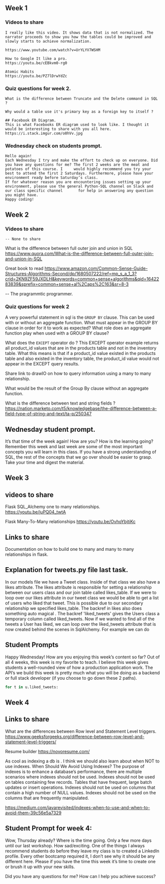 ## Week 1
 ### Videos to share
    I really like this video. It shows data that is not normalized. The narrator proceeds to show you how the tables could be improved and slowly starts to achieve normalization. 

    https://www.youtube.com/watch?v=UrYLYV7WSHM

    How to Google It like a pro. 
    https://youtu.be/cEBkvm0-rg0

    Atomic Habits
    https://youtu.be/PZ7lDrwYdZc


  ### Quiz questions for week 2. 
    What is the difference between Truncate and the Delete command in SQL ?

    Why would a table use it's primary key as a foreign key to itself ?
    
    ## Facebook ER Diagram. 
    This is what Facebooks ER diagram used to look like. I thought it would be interesting to share with you all here. 
    https://i.stack.imgur.com/o0hVv.jpg
    
  ### Wednesday check on students prompt.
    Hello again! 
    Each Wednesday I try and make the effort to check up on everyone. Did you have any questions for me? The first 2 weeks are the meat and potatoes of this course. I     would highly recommend you try your best to attend the first 2 Saturdays. Furthermore, please have your environment ready before Saturday’s class. 
    If for whatever reason you are encountering issues setting up your environment, please use the general Python-SQL channel on Slack and our class specific channel       for help in answering any question you might have. 
    Happy coding!




## Week 2
 ### Videos to share
    -- None to share
 
 What is the difference between full outer join and union in SQL
 https://www.quora.com/What-is-the-difference-between-full-outer-join-and-union-in-SQL
 
 Great book to read 
 https://www.amazon.com/Common-Sense-Guide-Structures-Algorithms-Second/dp/1680507222/ref=mp_s_a_1_3?crid=2KN9ZF59JXDLH&keywords=common+sense+algorithms&qid=1642283839&sprefix=common+sense+al%2Caps%2C163&sr=8-3
 
 -- The pragrammtic programmer. 
 

 ### Quiz questions for week 2
 A very powerful statement in sql is the ```GROUP BY``` clause. This can be used with or without an aggregate function.
What must appear in the GROUP BY clause in order for it to work as expected? What role does an aggregate function play when used with a GROUP BY clause?

What does the ```EXCEPT``` operator do ?
This EXCEPT operator example returns all product_id values that are in the products table and not in the inventory table. What this means is that if a product_id value existed in the products table and also existed in the inventory table, the product_id value would not appear in the EXCEPT query results.

Share link to drawIO on how to query information using a many to many relationship. 

What would be the result of the Group By clause without an aggregate function. 
  
What is the difference between text and string fields ?
https://nation.marketo.com/t5/knowledgebase/the-difference-between-a-field-type-of-string-and-text/ta-p/250347

## Wednesday student prompt.
It’s that time of the week again! How are you? How is the learning going? Remember this week and last week are some of the most important concepts you will learn in this class. If you have a strong understanding of SQL, the rest of the concepts that we go over should be easier to grasp. Take your time and digest the material. 

## Week 3 
 ## videos to share
  Flask SQL_Alchemy one to many relationships. 
  https://youtu.be/juPQ04_twtA

  Flask Many-To-Many relationships
  https://youtu.be/OvhoYbjtiKc

## Links to share
  Documentation on how to build one to many and many to many relationships in flask. 
  
## Explanation for tweets.py file last task. 

In our models file we have a Tweet class. Inside of that class we also have a likes attribute. The likes attribute is responsible for setting a relationship between our users class and our join table called likes_table. If we were to loop over our likes attribute in our tweet class we would be able to get a list of users who liked that tweet. This is possible due to our secondary relationship we specified likes_table. The backref in likes also does something auto magical . The backref 'liked_tweets' gives the Users class a temporary column called liked_tweets. Now if we wanted to find all of the tweets a User has liked, we can loop over the liked_tweets attribute that is now created behind the scenes in SqlAlchemy. For example we can do 

## Student Prompts
Happy Wednesday! How are you enjoying this week’s content so far? 
Out of all 4 weeks, this week is my favorite to teach. I believe this week gives students a well-rounded view of how a production application work. The API’s we build this week is pretty much what you will be doing as a backend or full stack developer (if you choose to go down these 2 paths). 

```python
for t in u.liked_tweets:
```

  
## Week 4
 ## Links to share
 What are the differences between Row level and Statement Level triggers. 
 https://www.geeksforgeeks.org/difference-between-row-level-and-statement-level-triggers/

 Resume builder
 https://novoresume.com/

 As cool as indexing a db is . I think we should also learn about when NOT to use indexes.
 When Should We Avoid Using Indexes?
 The purpose of indexes is to enhance a database’s performance, there are multiple scenarios where indexes should not be used.
 Indexes should not be used on tables containing few records.
 Tables that have frequent, large batch updates or insert operations.
 Indexes should not be used on columns that contain a high number of NULL values.
 Indexes should not be used on the columns that are frequently manipulated. 
  
 https://medium.com/javarevisited/indexes-when-to-use-and-when-to-avoid-them-39c56e5a7329

## Student Prompt for week 4: 
Wow, Thursday already? Where is the time going. Only a few more days until our last workshop. How sad/exciting. One of the things I always recommend students do before they leave my class is to created a LinkedIn profile. Every other bootcamp required it, I don’t see why it should be any different here. Please if you have the time this week it’s time to create one or brush it up with your new skills. 

Did you have any questions for me? How can I help you achieve success? 

   

